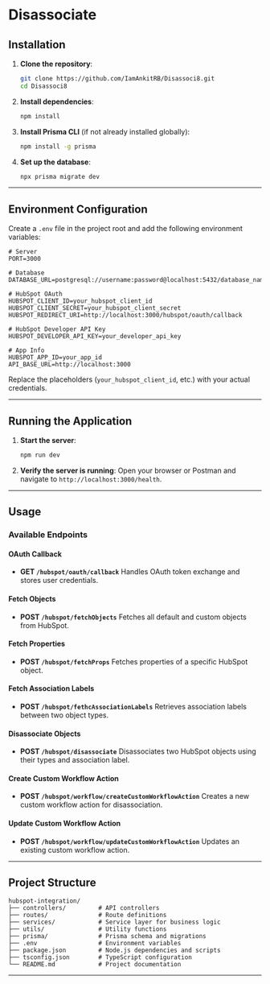 # Disassociate

## Installation

1. **Clone the repository**:

   ```bash
   git clone https://github.com/IamAnkitRB/Disassoci8.git
   cd Disassoci8
   ```

2. **Install dependencies**:

   ```bash
   npm install
   ```

3. **Install Prisma CLI** (if not already installed globally):

   ```bash
   npm install -g prisma
   ```

4. **Set up the database**:
   ```bash
   npx prisma migrate dev
   ```

---

## Environment Configuration

Create a `.env` file in the project root and add the following environment variables:

```env
# Server
PORT=3000

# Database
DATABASE_URL=postgresql://username:password@localhost:5432/database_name

# HubSpot OAuth
HUBSPOT_CLIENT_ID=your_hubspot_client_id
HUBSPOT_CLIENT_SECRET=your_hubspot_client_secret
HUBSPOT_REDIRECT_URI=http://localhost:3000/hubspot/oauth/callback

# HubSpot Developer API Key
HUBSPOT_DEVELOPER_API_KEY=your_developer_api_key

# App Info
HUBSPOT_APP_ID=your_app_id
API_BASE_URL=http://localhost:3000
```

Replace the placeholders (`your_hubspot_client_id`, etc.) with your actual credentials.

---

## Running the Application

1. **Start the server**:

   ```bash
   npm run dev
   ```

2. **Verify the server is running**:
   Open your browser or Postman and navigate to `http://localhost:3000/health`.

---

## Usage

### Available Endpoints

#### OAuth Callback

- **GET `/hubspot/oauth/callback`**
  Handles OAuth token exchange and stores user credentials.

#### Fetch Objects

- **POST `/hubspot/fetchObjects`**
  Fetches all default and custom objects from HubSpot.

#### Fetch Properties

- **POST `/hubspot/fetchProps`**
  Fetches properties of a specific HubSpot object.

#### Fetch Association Labels

- **POST `/hubspot/fethcAssociationLabels`**
  Retrieves association labels between two object types.

#### Disassociate Objects

- **POST `/hubspot/disassociate`**
  Disassociates two HubSpot objects using their types and association label.

#### Create Custom Workflow Action

- **POST `/hubspot/workflow/createCustomWorkflowAction`**
  Creates a new custom workflow action for disassociation.

#### Update Custom Workflow Action

- **POST `/hubspot/workflow/updateCustomWorkflowAction`**
  Updates an existing custom workflow action.

---

## Project Structure

```plaintext
hubspot-integration/
├── controllers/         # API controllers
├── routes/              # Route definitions
├── services/            # Service layer for business logic
├── utils/               # Utility functions
├── prisma/              # Prisma schema and migrations
├── .env                 # Environment variables
├── package.json         # Node.js dependencies and scripts
├── tsconfig.json        # TypeScript configuration
└── README.md            # Project documentation
```

---
